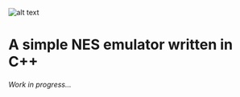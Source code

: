 [logo]: https://github.com/dawid9554/NESgaro/blob/master/logo.png

![alt text][logo]

# **A simple NES emulator written in C++**

###### Work in progress...
